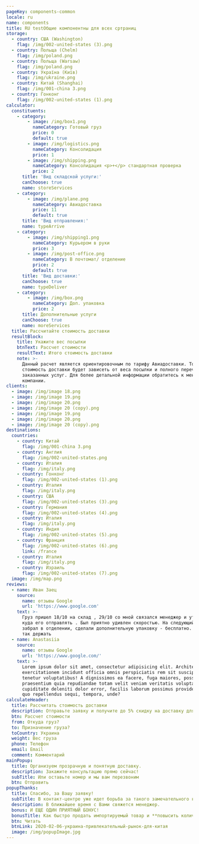 ```yaml
---
pageKey: components-common
locale: ru
name: components
title: RU testОбщие компонентны для всех сртраниц
storage:
  - country: США (Washington)
    flag: /img/002-united-states (3).png
  - country: Польща (Chelm)
    flag: /img/poland.png
  - country: Польща (Warsaw)
    flag: /img/poland.png
  - country: Україна (Київ)
    flag: /img/ukraine.png
  - country: Китай (Shanghai)
    flag: /img/001-china 3.png
  - country: Гонконг
    flag: /img/002-united-states (1).png
calculator:
  constituents:
    - category:
        - image: /img/box1.png
          nameCategory: Готовый груз
          price: 0
          default: true
        - image: /img/logistics.png
          nameCategory: Консолидация
          price: 1
        - image: /img/shipping.png
          nameCategory: Консолидация <p>+</p> стандартная проверка
          price: 2
      title: 'Вид складской услуги:'
      canChoose: true
      name: storeServices
    - category:
        - image: /img/plane.png
          nameCategory: Авиадоставка
          price: 11
          default: true
      title: 'Вид отправления:'
      name: typeArrive
    - category:
        - image: /img/shipping1.png
          nameCategory: Курьером в руки
          price: 3
        - image: /img/post-office.png
          nameCategory: В почтомат/ отделение
          price: 2
          default: true
      title: 'Вид доставки:'
      canChoose: true
      name: typeDeliver
    - category:
        - image: /img/box.png
          nameCategory: Доп. упаковка
          price: 2
      title: Дополнительные услуги
      canChoose: true
      name: moreServices
  title: Рассчитайте стоимость доставки
  resultBlock:
    title: Укажите вес посылки
    btnText: Рассчет стоимости
    resultText: Итого стоимость доставки
    note: >-
      Данный расчет является ориентировочным по тарифу Авиадоставки. Точная
      стоимость доставки будет зависеть от веса посылки и полного перечня
      заказанных услуг. Для более детальной информации обратитесь к менеджеру
      компании.
clients:
  - image: /img/image 18.png
  - image: /img/image 19.png
  - image: /img/image 20.png
  - image: /img/image 20 (copy).png
  - image: /img/image 19.png
  - image: /img/image 20.png
  - image: /img/image 20 (copy).png
destinations:
  countries:
    - country: Китай
      flag: /img/001-china 3.png
    - country: Англия
      flag: /img/002-united-states.png
    - country: Италия
      flag: /img/italy.png
    - country: Гонконг
      flag: /img/002-united-states (1).png
    - country: Италия
      flag: /img/italy.png
    - country: США
      flag: /img/002-united-states (3).png
    - country: Германия
      flag: /img/002-united-states (4).png
    - country: Италия
      flag: /img/italy.png
    - country: Индия
      flag: /img/002-united-states (5).png
    - country: Франция
      flag: /img/002-united-states (6).png
      link: /france
    - country: Италия
      flag: /img/italy.png
    - country: Израиль
      flag: /img/002-united-states (7).png
  image: /img/map.png
reviews:
  - name: Иван Заец
    source:
      name: отзывы Google
      url: 'https://www.google.com'
    text: >-
      Груз пришел 18/10 на склад , 29/10 со мной связался менеджер и уточнил
      куда его отправлять . Был приятно удивлен скоростью. На следующий день
      забрал в отделении, сделали дополнительную упаковку - бесплатно. Ребята ,
      так держать
  - name: Anastasiia
    source:
      name: отзывы Google
      url: 'https://www.google.com/'
    text: >-
      Lorem ipsum dolor sit amet, consectetur adipisicing elit. Architecto error
      exercitationem incidunt officia omnis perspiciatis rem sit suscipit
      tenetur voluptatibus! A dignissimos ea facere, fuga maiores, possimus
      praesentium quia repudiandae totam velit veniam veritatis voluptates. Amet
      cupiditate deleniti dolor error, facilis laborum possimus provident quasi
      quo repellendus sequi, tempora, unde?
calculateHeader:
  title: Рассчитать стоимость доставки
  description: Отправьте заявку и получите до 5% скидку на доставку для новых клиентов!
  btn: Рассчет стоимости
  from: Откуда груз?
  to: Призначение груза?
  toCountry: Украина
  weight: Вес груза
  phone: Телефон
  email: Email
  comment: Комментарий
mainPopup: 
  title: Организуем прозрачную и понятную доставку.
  description: Закажите консультацию прямо сейчас!
  subTitle: Или оставьте номер и мы вам перезвоним
  btn: Отправить    
popupThanks:
  title: Спасибо, за Вашу заявку!
  subTitle: В контакт-центре уже идет борьба за такого замечательного клиента как Вы!
  description: В ближайшее время с Вами свяжется менеджер.
  bonus: И ЕЩЕ ОДИН ПРИЯТНЫЙ БОНУС!
  bonusTitle: Как быстро продать импортируемый товар и **повысить количество клиентов на 76%**  
  btn: Читать
  btnLink: 2020-02-06-украина-привлекательный-рынок-для-китая 
  image: /img/popupImage.jpg
---
```

